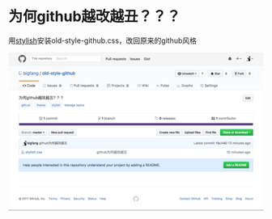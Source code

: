 # 为何github越改越丑？？？

用[stylish](https://addons.mozilla.org/en-US/firefox/addon/stylish/?src=external-userstyleshome)安装old-style-github.css，改回原来的github风格

![old-style-preview](preview.png)
